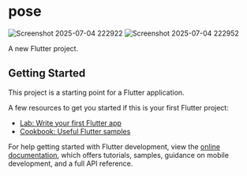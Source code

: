 # pose
![Screenshot 2025-07-04 222922](https://github.com/user-attachments/assets/d361d1a7-6c62-4934-b6f0-6519682c87d8) ![Screenshot 2025-07-04 222952](https://github.com/user-attachments/assets/b9d412b3-9e8f-4a5c-8975-bb044df281c2)

A new Flutter project.

## Getting Started

This project is a starting point for a Flutter application.

A few resources to get you started if this is your first Flutter project:

- [Lab: Write your first Flutter app](https://docs.flutter.dev/get-started/codelab)
- [Cookbook: Useful Flutter samples](https://docs.flutter.dev/cookbook)

For help getting started with Flutter development, view the
[online documentation](https://docs.flutter.dev/), which offers tutorials,
samples, guidance on mobile development, and a full API reference.
